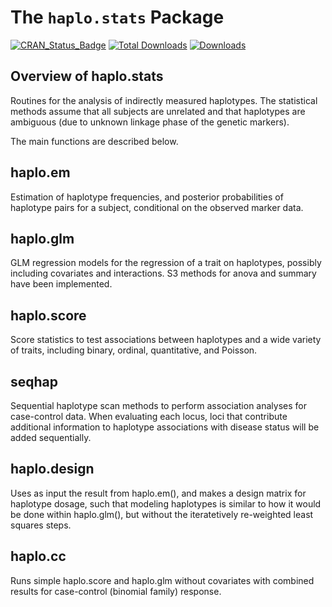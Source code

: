 # The `haplo.stats` Package 

<!-- badges: start -->
[![CRAN_Status_Badge](http://www.r-pkg.org/badges/version/haplo.stats)](https://CRAN.R-project.org/package=haplo.stats)
[![Total Downloads](http://cranlogs.r-pkg.org/badges/grand-total/haplo.stats)](https://CRAN.R-project.org/package=haplo.stats)
[![Downloads](http://cranlogs.r-pkg.org/badges/haplo.stats)](https://CRAN.R-project.org/package=haplo.stats)
<!-- badges: end -->

## Overview of haplo.stats
Routines for the analysis of indirectly measured haplotypes. The statistical 
methods assume that all subjects are unrelated and that haplotypes are ambiguous 
(due to unknown linkage phase of the genetic markers).

The main functions are described below.


## haplo.em

Estimation of haplotype frequencies, and posterior probabilities of haplotype 
pairs for a subject, conditional on the observed marker data.

## haplo.glm

GLM regression models for the regression of a trait on haplotypes, 
possibly including covariates and interactions. S3 methods for anova and summary 
have been implemented.

## haplo.score

Score statistics to test associations between haplotypes and a wide 
variety of traits, including binary, ordinal, quantitative, and Poisson.

## seqhap

Sequential haplotype scan methods to perform association analyses
for case-control data.  When evaluating each locus, loci that 
contribute additional information to haplotype associations with 
disease status will be added sequentially.

## haplo.design

Uses as input the result from haplo.em(), and makes a design matrix for haplotype 
dosage, such that modeling haplotypes is similar to how it would be done within haplo.glm(), but without the iteratetively re-weighted least squares steps.

## haplo.cc

Runs simple haplo.score and haplo.glm without covariates with combined results for case-control (binomial family) response.
